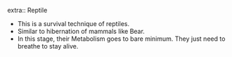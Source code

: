 extra:: Reptile

- This is a survival technique of reptiles.
- Similar to hibernation of mammals like Bear.
- In this stage, their Metabolism goes to bare minimum. They just need to breathe to stay alive.